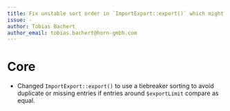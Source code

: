 ```yaml
---
title: Fix unstable sort order in `ImportExport::export()` which might lead to duplicate or missing entries
issue: -
author: Tobias Bachert
author_email: tobias.bachert@horn-gmbh.com
---
```

# Core
* Changed `ImportExport::export()` to use a tiebreaker sorting to avoid duplicate or missing entries if entries around `$exportLimit` compare as equal.

